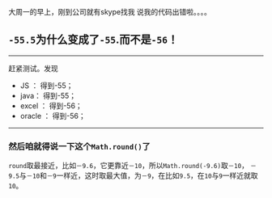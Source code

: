 大周一的早上，刚到公司就有skype找我  说我的代码出错啦。。。。

## `-55.5`为什么变成了`-55`.而不是`-56`！

- - - 
赶紧测试。发现

- JS  ： 得到-55；
- java： 得到-55；
- excel ： 得到-56；
- oracle ： 得到-56；

- - - 
### 然后咱就得说一下这个`Math.round()`了

`round`取最接近，比如`－9.6`，它更靠近`－10`，所以`Math.round(-9.6)`取`－10`，
`－9.5`与`－10`和`－9`一样近，这时取最大值，为`－9`，在比如`9.5`，在`10`与`9`一样近就取`10`。
